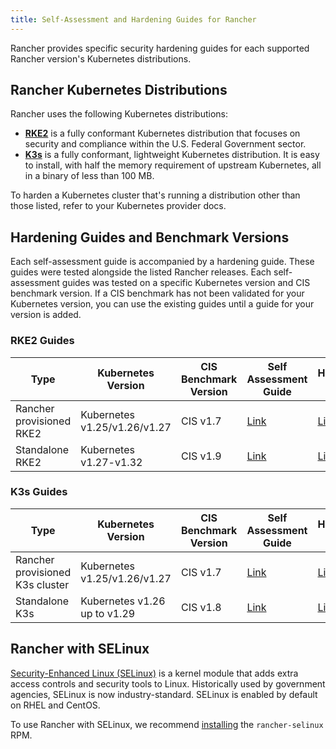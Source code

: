 ```yaml
---
title: Self-Assessment and Hardening Guides for Rancher
---
```


<head>
  <link rel="canonical" href="https://ranchermanager.docs.rancher.com/reference-guides/rancher-security/hardening-guides"/>
</head>

Rancher provides specific security hardening guides for each supported Rancher version's Kubernetes distributions.

## Rancher Kubernetes Distributions

Rancher uses the following Kubernetes distributions:

- [**RKE2**](https://docs.rke2.io/) is a fully conformant Kubernetes distribution that focuses on security and compliance within the U.S. Federal Government sector.
- [**K3s**](https://docs.k3s.io/) is a fully conformant, lightweight Kubernetes distribution. It is easy to install, with half the memory requirement of upstream Kubernetes, all in a binary of less than 100 MB.

To harden a Kubernetes cluster that's running a distribution other than those listed, refer to your Kubernetes provider docs.

## Hardening Guides and Benchmark Versions

Each self-assessment guide is accompanied by a hardening guide. These guides were tested alongside the listed Rancher releases. Each self-assessment guides was tested on a specific Kubernetes version and CIS benchmark version. If a CIS benchmark has not been validated for your Kubernetes version, you can use the existing guides until a guide for your version is added.

### RKE2 Guides

| Type | Kubernetes Version | CIS Benchmark Version | Self Assessment Guide | Hardening Guides |
|------|--------------------|-----------------------|-----------------------|------------------|
| Rancher provisioned RKE2 | Kubernetes v1.25/v1.26/v1.27 | CIS v1.7 | [Link](rke2-hardening-guide/rke2-self-assessment-guide-with-cis-v1.7-k8s-v1.25-v1.26-v1.27.md) | [Link](rke2-hardening-guide/rke2-hardening-guide.md) |
| Standalone RKE2 | Kubernetes v1.27-v1.32 | CIS v1.9 | [Link](https://docs.rke2.io/security/cis_self_assessment19) | [Link](https://docs.rke2.io/security/hardening_guide) |

### K3s Guides

| Type | Kubernetes Version | CIS Benchmark Version | Self Assessment Guide | Hardening Guides |
|------|--------------------|-----------------------|-----------------------|------------------|
| Rancher provisioned K3s cluster | Kubernetes v1.25/v1.26/v1.27 | CIS v1.7 | [Link](k3s-hardening-guide/k3s-self-assessment-guide-with-cis-v1.7-k8s-v1.25-v1.26-v1.27.md) | [Link](k3s-hardening-guide/k3s-hardening-guide.md) |
| Standalone K3s | Kubernetes v1.26 up to v1.29 | CIS v1.8 | [Link](https://docs.k3s.io/security/self-assessment-1.8) | [Link](https://docs.k3s.io/security/hardening-guide) |

## Rancher with SELinux

[Security-Enhanced Linux (SELinux)](https://en.wikipedia.org/wiki/Security-Enhanced_Linux) is a kernel module that adds extra access controls and security tools to Linux. Historically used by government agencies, SELinux is now industry-standard. SELinux is enabled by default on RHEL and CentOS.

To use Rancher with SELinux, we recommend [installing](../selinux-rpm/about-rancher-selinux.md) the `rancher-selinux` RPM.

